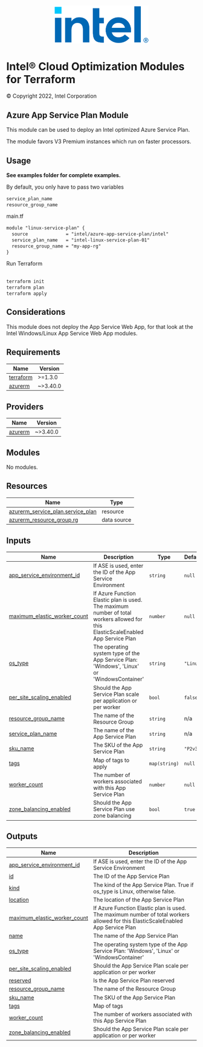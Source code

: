 
<p align="center">
  <img src="https://github.com/intel/terraform-intel-azure-app-service-plan/blob/main/images/logo-classicblue-800px.png?raw=true" alt="Intel Logo" width="250"/>
</p>

# Intel® Cloud Optimization Modules for Terraform

© Copyright 2022, Intel Corporation

## Azure App Service Plan Module

This module can be used to deploy an Intel optimized Azure Service Plan.

The module favors V3 Premium instances which run on faster processors.

## Usage

**See examples folder for complete examples.**

By default, you only have to pass two variables

```hcl
service_plan_name
resource_group_name      
```

main.tf

```hcl
module "linux-service-plan" {
  source              = "intel/azure-app-service-plan/intel"
  service_plan_name   = "intel-linux-service-plan-01"
  resource_group_name = "my-app-rg"
}
```

Run Terraform

```hcl

terraform init  
terraform plan
terraform apply 
```

## Considerations

This module does not deploy the App Service Web App, for that look at the Intel Windows/Linux App Service Web App modules.

<!-- BEGIN_TF_DOCS -->
## Requirements

| Name | Version |
|------|---------|
| <a name="requirement_terraform"></a> [terraform](#requirement\_terraform) | >=1.3.0 |
| <a name="requirement_azurerm"></a> [azurerm](#requirement\_azurerm) | ~>3.40.0 |

## Providers

| Name | Version |
|------|---------|
| <a name="provider_azurerm"></a> [azurerm](#provider\_azurerm) | ~>3.40.0 |

## Modules

No modules.

## Resources

| Name | Type |
|------|------|
| [azurerm_service_plan.service_plan](https://registry.terraform.io/providers/hashicorp/azurerm/latest/docs/resources/service_plan) | resource |
| [azurerm_resource_group.rg](https://registry.terraform.io/providers/hashicorp/azurerm/latest/docs/data-sources/resource_group) | data source |

## Inputs

| Name | Description | Type | Default | Required |
|------|-------------|------|---------|:--------:|
| <a name="input_app_service_environment_id"></a> [app\_service\_environment\_id](#input\_app\_service\_environment\_id) | If ASE is used, enter the ID of the App Service Environment | `string` | `null` | no |
| <a name="input_maximum_elastic_worker_count"></a> [maximum\_elastic\_worker\_count](#input\_maximum\_elastic\_worker\_count) | If Azure Function Elastic plan is used. The maximum number of total workers allowed for this ElasticScaleEnabled App Service Plan | `number` | `null` | no |
| <a name="input_os_type"></a> [os\_type](#input\_os\_type) | The operating system type of the App Service Plan: 'Windows', 'Linux' or 'WindowsContainer' | `string` | `"Linux"` | no |
| <a name="input_per_site_scaling_enabled"></a> [per\_site\_scaling\_enabled](#input\_per\_site\_scaling\_enabled) | Should the App Service Plan scale per application or per worker | `bool` | `false` | no |
| <a name="input_resource_group_name"></a> [resource\_group\_name](#input\_resource\_group\_name) | The name of the Resource Group | `string` | n/a | yes |
| <a name="input_service_plan_name"></a> [service\_plan\_name](#input\_service\_plan\_name) | The name of the App Service Plan | `string` | n/a | yes |
| <a name="input_sku_name"></a> [sku\_name](#input\_sku\_name) | The SKU of the App Service Plan | `string` | `"P2v3"` | no |
| <a name="input_tags"></a> [tags](#input\_tags) | Map of tags to apply | `map(string)` | `null` | no |
| <a name="input_worker_count"></a> [worker\_count](#input\_worker\_count) | The number of workers associated with this App Service Plan | `number` | `null` | no |
| <a name="input_zone_balancing_enabled"></a> [zone\_balancing\_enabled](#input\_zone\_balancing\_enabled) | Should the App Service Plan use zone balancing | `bool` | `true` | no |

## Outputs

| Name | Description |
|------|-------------|
| <a name="output_app_service_environment_id"></a> [app\_service\_environment\_id](#output\_app\_service\_environment\_id) | If ASE is used, enter the ID of the App Service Environment |
| <a name="output_id"></a> [id](#output\_id) | The ID of the App Service Plan |
| <a name="output_kind"></a> [kind](#output\_kind) | The kind of the App Service Plan. True if os\_type is Linux, otherwise false. |
| <a name="output_location"></a> [location](#output\_location) | The location of the App Service Plan |
| <a name="output_maximum_elastic_worker_count"></a> [maximum\_elastic\_worker\_count](#output\_maximum\_elastic\_worker\_count) | If Azure Function Elastic plan is used. The maximum number of total workers allowed for this ElasticScaleEnabled App Service Plan |
| <a name="output_name"></a> [name](#output\_name) | The name of the App Service Plan |
| <a name="output_os_type"></a> [os\_type](#output\_os\_type) | The operating system type of the App Service Plan: 'Windows', 'Linux' or 'WindowsContainer' |
| <a name="output_per_site_scaling_enabled"></a> [per\_site\_scaling\_enabled](#output\_per\_site\_scaling\_enabled) | Should the App Service Plan scale per application or per worker |
| <a name="output_reserved"></a> [reserved](#output\_reserved) | Is the App Service Plan reserved |
| <a name="output_resource_group_name"></a> [resource\_group\_name](#output\_resource\_group\_name) | The name of the Resource Group |
| <a name="output_sku_name"></a> [sku\_name](#output\_sku\_name) | The SKU of the App Service Plan |
| <a name="output_tags"></a> [tags](#output\_tags) | Map of tags |
| <a name="output_worker_count"></a> [worker\_count](#output\_worker\_count) | The number of workers associated with this App Service Plan |
| <a name="output_zone_balancing_enabled"></a> [zone\_balancing\_enabled](#output\_zone\_balancing\_enabled) | Should the App Service Plan scale per application or per worker |
<!-- END_TF_DOCS -->